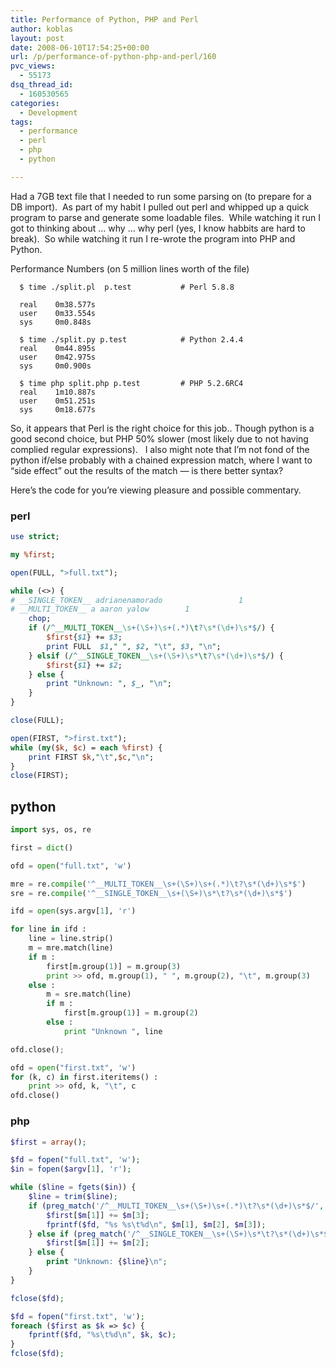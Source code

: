 ```yaml
---
title: Performance of Python, PHP and Perl
author: koblas
layout: post
date: 2008-06-10T17:54:25+00:00
url: /p/performance-of-python-php-and-perl/160
pvc_views:
  - 55173
dsq_thread_id:
  - 160530565
categories:
  - Development
tags:
  - performance
  - perl
  - php
  - python

---
```

Had a 7GB text file that I needed to run some parsing on (to prepare for a DB import).&nbsp; As part of my habit I pulled out perl and whipped up a quick program to parse and generate some loadable files.&nbsp; While watching it run I got to thinking about &#8230; why &#8230; why perl (yes, I know habbits are hard to break).&nbsp; So while watching it run I re-wrote the program into PHP and Python. 

Performance Numbers (on 5 million lines worth of the file)

```
  $ time ./split.pl  p.test           # Perl 5.8.8

  real    0m38.577s
  user    0m33.554s
  sys     0m0.848s

  $ time ./split.py p.test            # Python 2.4.4
  real    0m44.895s
  user    0m42.975s
  sys     0m0.900s

  $ time php split.php p.test         # PHP 5.2.6RC4
  real    1m10.887s
  user    0m51.251s
  sys     0m18.677s
```

So, it appears that Perl is the right choice for this job.. Though python is a good second choice, but PHP 50% slower (most likely due to not having complied regular expressions).&nbsp;&nbsp; I also might note that I&#8217;m not fond of the python if/else probably with a chained expression match, where I want to &#8220;side effect&#8221; out the results of the match &#8212; is there better syntax? </p> 

Here&#8217;s the code for you&#8217;re viewing pleasure and possible commentary.

### perl

```perl
use strict;

my %first;

open(FULL, ">full.txt");

while (<>) {
# __SINGLE_TOKEN__ adrianenamorado                 1
# __MULTI_TOKEN__ a aaron yalow        1
    chop;
    if (/^__MULTI_TOKEN__\s+(\S+)\s+(.*)\t?\s*(\d+)\s*$/) {
        $first{$1} += $3;
        print FULL  $1," ", $2, "\t", $3, "\n";
    } elsif (/^__SINGLE_TOKEN__\s+(\S+)\s*\t?\s*(\d+)\s*$/) {
        $first{$1} += $2;
    } else {
        print "Unknown: ", $_, "\n";
    }
}

close(FULL);

open(FIRST, ">first.txt");
while (my($k, $c) = each %first) {
    print FIRST $k,"\t",$c,"\n";
}
close(FIRST);
```

## python 

```python
import sys, os, re

first = dict()

ofd = open("full.txt", 'w')

mre = re.compile('^__MULTI_TOKEN__\s+(\S+)\s+(.*)\t?\s*(\d+)\s*$')
sre = re.compile('^__SINGLE_TOKEN__\s+(\S+)\s*\t?\s*(\d+)\s*$')

ifd = open(sys.argv[1], 'r')

for line in ifd :
    line = line.strip()
    m = mre.match(line)
    if m :
        first[m.group(1)] = m.group(3)
        print >> ofd, m.group(1), " ", m.group(2), "\t", m.group(3)
    else :
        m = sre.match(line)
        if m :
            first[m.group(1)] = m.group(2)
        else :
            print "Unknown ", line

ofd.close();

ofd = open("first.txt", 'w')
for (k, c) in first.iteritems() :
    print >> ofd, k, "\t", c
ofd.close()
```

### php

```php
$first = array();

$fd = fopen("full.txt", 'w');
$in = fopen($argv[1], 'r');

while ($line = fgets($in)) {
    $line = trim($line);
    if (preg_match('/^__MULTI_TOKEN__\s+(\S+)\s+(.*)\t?\s*(\d+)\s*$/', $line, $m)) {
        $first[$m[1]] += $m[3];
        fprintf($fd, "%s %s\t%d\n", $m[1], $m[2], $m[3]);
    } else if (preg_match('/^__SINGLE_TOKEN__\s+(\S+)\s*\t?\s*(\d+)\s*$/', $line, $m)) {
        $first[$m[1]] += $m[2];
    } else {
        print "Unknown: {$line}\n";
    }
}

fclose($fd);

$fd = fopen("first.txt", 'w');
foreach ($first as $k => $c) {
    fprintf($fd, "%s\t%d\n", $k, $c);
}
fclose($fd);
```
